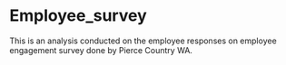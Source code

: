 # Employee_survey
This is an analysis conducted on the employee responses on employee engagement survey done by Pierce Country WA.
